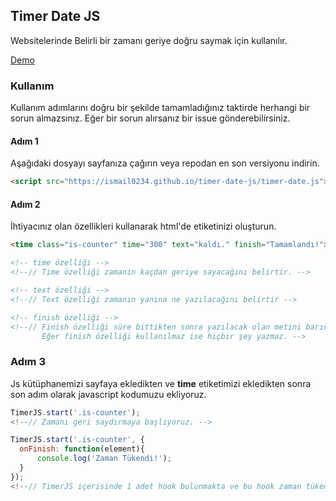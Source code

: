 ## Timer Date JS

Websitelerinde Belirli bir zamanı geriye doğru saymak için kullanılır.

[Demo](https://ismail0234.github.io/timer-date-js/)

### Kullanım

Kullanım adımlarını doğru bir şekilde tamamladığınız taktirde herhangi bir sorun almazsınız. Eğer bir sorun alırsanız bir issue gönderebilirsiniz.

#### Adım 1

Aşağıdaki dosyayı sayfanıza çağırın veya repodan en son versiyonu indirin.

```html
<script src="https://ismail0234.github.io/timer-date-js/timer-date.js"></script>
```

#### Adım 2

İhtiyacınız olan özellikleri kullanarak html'de etiketinizi oluşturun.

```html
<time class="is-counter" time="300" text="kaldı." finish="Tamamlandı!"></time>

<!-- time özelliği -->
<!--// Time özelliği zamanın kaçdan geriye sayacağını belirtir. -->

<!-- text özelliği -->
<!--// Text özelliği zamanın yanına ne yazılacağını belirtir -->

<!-- finish özelliği -->
<!--// Finish özelliği süre bittikten sonra yazılacak olan metini barındırır. 
       Eğer finish özelliği kullanılmaz ise hiçbir şey yazmaz. -->
```

### Adım 3

Js kütüphanemizi sayfaya ekledikten ve **time** etiketimizi ekledikten sonra son adım olarak javascript kodumuzu ekliyoruz.

```js
TimerJS.start('.is-counter');
<!--// Zamanı geri saydırmaya başlıyoruz. -->

TimerJS.start('.is-counter', {
  onFinish: function(element){
      console.log('Zaman Tükendi!');  
  }
});
<!--// TimerJS içerisinde 1 adet hook bulunmakta ve bu hook zaman tükendiğinde çalışmaktadır. -->

```


<script src="https://ismail0234.github.io/timer-date-js/timer-date.js"></script>
